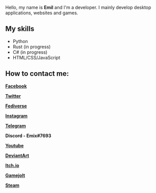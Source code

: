 Hello, my name is **Emil** and I'm a developer. I mainly develop desktop applications, websites and games.

## My skills

* Python
* Rust (in progress)
* C# (in progress)
* HTML/CSS/JavaScript

## How to contact me:

**[Facebook](https://www.facebook.com/profile.php?id=100089369375835&mibextid=ZbWKwL)**

**[Twitter](https://twitter.com/EmixDevMain)**

**[Fediverse](https://mastodon.ml/@EmixDev)**

**[Instagram](https://Instagram.com/emixdev)**

**[Telegram](https://t.me/@EmixDev)**

**Discord - Emix#7693**

**[Youtube](https://youtube.com/@EmixDev)**

**[DeviantArt](https://www.deviantart.com/ortibexon)**

**[Itch.io](https://emixdev.itch.io)**

**[Gamejolt](https://gamejolt.com/@ortibexon)**

**[Steam](https://steamcommunity.com/profiles/76561199445562672/)**
